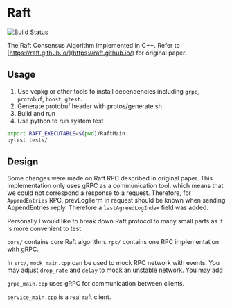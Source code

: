 # Raft

[![Build Status](https://travis-ci.com/skyzh/raft.svg?branch=master)](https://travis-ci.com/skyzh/raft)

The Raft Consensus Algorithm implemented in C++. Refer to [https://raft.github.io/](https://raft.github.io/) for original paper.

## Usage

1. Use vcpkg or other tools to install dependencies including `grpc`, `protobuf`, `boost`, `gtest`.
2. Generate protobuf header with protos/generate.sh
3. Build and run
4. Use python to run system test

```bash
export RAFT_EXECUTABLE=$(pwd)/RaftMain
pytest tests/
```

## Design

Some changes were made on Raft RPC described in original paper. This implementation only uses gRPC as a communication tool, which means that we could not correspond a response to a request. Therefore, for `AppendEntries` RPC, prevLogTerm in request should be known when sending AppendEntries reply. Therefore a `lastAgreedLogIndex` field was added.

Personally I would like to break down Raft protocol to many small parts as it is more convenient to test.

`core/` contains core Raft algorithm.
`rpc/` contains one RPC implementation with gRPC.

In `src/`, `mock_main.cpp` can be used to mock RPC network with events. 
You may adjust `drop_rate` and `delay` to mock an unstable network.
You may add 

`grpc_main.cpp` uses gRPC for communication between clients.

`service_main.cpp` is a real raft client.
